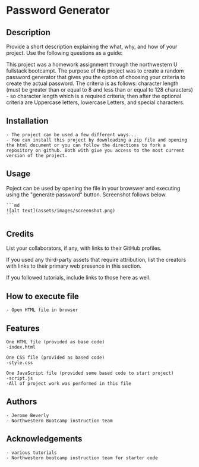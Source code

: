 # Password Generator

## Description
Provide a short description explaining the what, why, and how of your project. Use the following questions as a guide:

This project was a homework assignment through the northwestern U fullstack bootcampt. The purpose of this project was to create a random password generator that gives you the option of choosing your criteria to create the actual password. The criteria is as follows: character length (must be greater than or equal to 8 and less than or equal to 128 characters) - so character length which is a required criteria; then after the optional criteria are Uppercase letters, lowercase Letters, and special characters. 

## Installation

    - The project can be used a few different ways...
    - You can install this project by downloading a zip file and opening the html document or you can follow the directions to fork a repository on github. Both with give you access to the most current version of the project.

## Usage

Poject can be used by opening the file in your browswer and executing using the "generate password" button. Screenshot follows below.

    ```md
    ![alt text](assets/images/screenshot.png)
    ```

## Credits

List your collaborators, if any, with links to their GitHub profiles.

If you used any third-party assets that require attribution, list the creators with links to their primary web presence in this section.

If you followed tutorials, include links to those here as well.

## How to execute file 

    - Open HTML file in browser

## Features

    One HTML file (provided as base code)
    -index.html

    One CSS file (provided as based code)
    -style.css

    One JavaScript file (provided some based code to start project)
    -script.js
    -All of project work was performed in this file

## Authors

    - Jerome Beverly
    - Northwestern Bootcamp instruction team

## Acknowledgements

    - various tutorials
    - Northwestern bootcamp instruction team for starter code